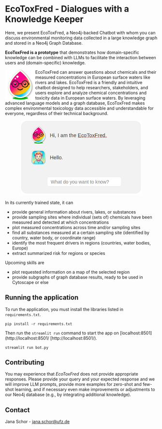 # EcoToxFred - Dialogues with a Knowledge Keeper

Here, we present EcoToxFred, a Neo4j-backed Chatbot with whom you can discuss environmental monitoring data collected in a large knowledge graph and stored in a Neo4j Graph Database.

**EcoToxFred is a prototype** that demonstrates how domain-specific knowledge can be combined with LLMs to 
facilitate the interaction between users and (domain-specific) knowledge.

<p><img align="left" width="100" src="figures/assistant.png" />
EcoToxFred can answer questions about chemicals and their measured concentrations in European surface waters like rivers and lakes.
EcoToxFred is a friendly and intuitive chatbot designed to help researchers, stakeholders, and users explore and analyze chemical concentrations and toxicity data in European surface waters.
By leveraging advanced language models and a graph database, EcoToxFred makes complex environmental toxicology data 
accessible and understandable for everyone, regardless of their technical background.
</p>

<p align="center"><img width="400" src="figures/show_tool.png" /></p>

In its currently trained state, it can

- provide general information about rivers, lakes, or substances
- provide sampling sites where individual (sets of) chemicals have been measured and detected at which concentrations
- plot measured concentrations across time and/or sampling sites
- find all substances measured at a certain sampling site (identified by country, water body, or coordinate range)
- identify the most frequent drivers in regions (countries, water bodies, Europe)
- extract summarized risk for regions or species

Upcoming skills are

- plot requested information on a map of the selected region
- provide subgraphs of graph database results, ready to be used in Cytoscape or else

## Running the application

To run the application, you must install the libraries listed in `requirements.txt`.

```{sh}
pip install -r requirements.txt
```

Then run the `streamlit run` command to start the app on [localhost:8501](http://localhost:8501/
[http://localhost:8501/).

```{sh}
streamlit run bot.py
```

## Contributing

You may experience that *EcoToxFred* does not provide appropriate responses. Please provide your query and your expected response and we will improve LLM prompts, provide more examples for zero-shot and few-shot learning, and if necessary even make improvements or adjustments to our Neo4j database (e.g., by integrating additional knowledge).

## Contact

Jana Schor - jana.schor@ufz.de
